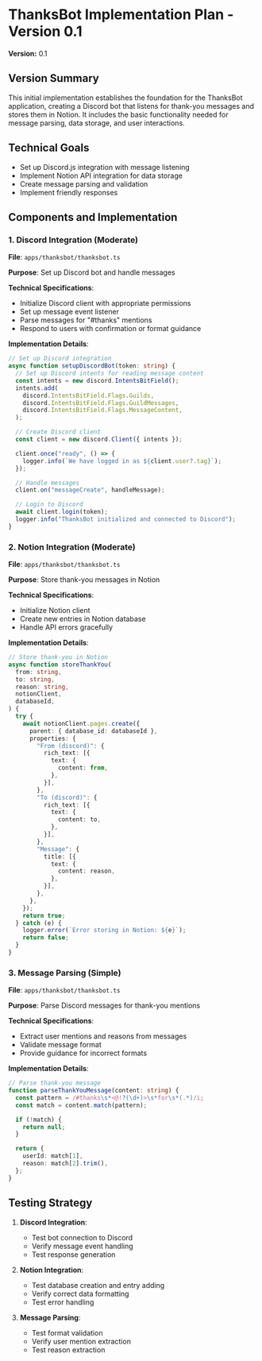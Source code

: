 # ThanksBot Implementation Plan - Version 0.1

**Version:** 0.1

## Version Summary

This initial implementation establishes the foundation for the ThanksBot
application, creating a Discord bot that listens for thank-you messages and
stores them in Notion. It includes the basic functionality needed for message
parsing, data storage, and user interactions.

## Technical Goals

- Set up Discord.js integration with message listening
- Implement Notion API integration for data storage
- Create message parsing and validation
- Implement friendly responses

## Components and Implementation

### 1. Discord Integration (Moderate)

**File**: `apps/thanksbot/thanksbot.ts`

**Purpose**: Set up Discord bot and handle messages

**Technical Specifications**:

- Initialize Discord client with appropriate permissions
- Set up message event listener
- Parse messages for "#thanks" mentions
- Respond to users with confirmation or format guidance

**Implementation Details**:

```typescript
// Set up Discord integration
async function setupDiscordBot(token: string) {
  // Set up Discord intents for reading message content
  const intents = new discord.IntentsBitField();
  intents.add(
    discord.IntentsBitField.Flags.Guilds,
    discord.IntentsBitField.Flags.GuildMessages,
    discord.IntentsBitField.Flags.MessageContent,
  );

  // Create Discord client
  const client = new discord.Client({ intents });

  client.once("ready", () => {
    logger.info(`We have logged in as ${client.user?.tag}`);
  });

  // Handle messages
  client.on("messageCreate", handleMessage);

  // Login to Discord
  await client.login(token);
  logger.info("ThanksBot initialized and connected to Discord");
}
```

### 2. Notion Integration (Moderate)

**File**: `apps/thanksbot/thanksbot.ts`

**Purpose**: Store thank-you messages in Notion

**Technical Specifications**:

- Initialize Notion client
- Create new entries in Notion database
- Handle API errors gracefully

**Implementation Details**:

```typescript
// Store thank-you in Notion
async function storeThankYou(
  from: string,
  to: string,
  reason: string,
  notionClient,
  databaseId,
) {
  try {
    await notionClient.pages.create({
      parent: { database_id: databaseId },
      properties: {
        "From (discord)": {
          rich_text: [{
            text: {
              content: from,
            },
          }],
        },
        "To (discord)": {
          rich_text: [{
            text: {
              content: to,
            },
          }],
        },
        "Message": {
          title: [{
            text: {
              content: reason,
            },
          }],
        },
      },
    });
    return true;
  } catch (e) {
    logger.error(`Error storing in Notion: ${e}`);
    return false;
  }
}
```

### 3. Message Parsing (Simple)

**File**: `apps/thanksbot/thanksbot.ts`

**Purpose**: Parse Discord messages for thank-you mentions

**Technical Specifications**:

- Extract user mentions and reasons from messages
- Validate message format
- Provide guidance for incorrect formats

**Implementation Details**:

```typescript
// Parse thank-you message
function parseThankYouMessage(content: string) {
  const pattern = /#thanks\s*<@!?(\d+)>\s*for\s*(.*)/i;
  const match = content.match(pattern);

  if (!match) {
    return null;
  }

  return {
    userId: match[1],
    reason: match[2].trim(),
  };
}
```

## Testing Strategy

1. **Discord Integration**:
   - Test bot connection to Discord
   - Verify message event handling
   - Test response generation

2. **Notion Integration**:
   - Test database creation and entry adding
   - Verify correct data formatting
   - Test error handling

3. **Message Parsing**:
   - Test format validation
   - Verify user mention extraction
   - Test reason extraction
